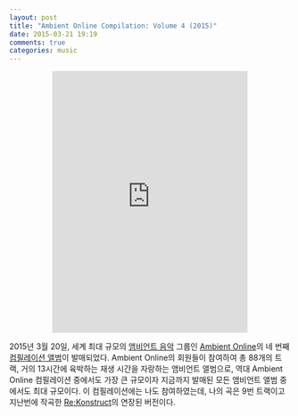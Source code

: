 ```yaml
---
layout: post
title: "Ambient Online Compilation: Volume 4 (2015)"
date: 2015-03-21 19:19
comments: true
categories: music
---
```


<div align="center">
<iframe style="border: 0; width: 350px; height: 470px;" src="https://bandcamp.com/EmbeddedPlayer/album=4266897022/size=large/bgcol=ffffff/linkcol=0687f5/tracklist=false/transparent=true/" seamless><a href="http://ambientonline.bandcamp.com/album/ambient-online-compilation-volume-4">Ambient Online Compilation: Volume 4 by Ambient Online</a></iframe>
</div>

2015년 3월 20일, 세계 최대 규모의 [앰비언트 음악](https://en.wikipedia.org/wiki/Ambient_music) 그룹인 [Ambient Online](http://www.ambientonline.org/)의 네 번째 [컴필레이션 앨범](https://en.wikipedia.org/wiki/Compilation_album)이 발매되었다. Ambient Online의 회원들이 참여하여 총 88개의 트랙, 거의 13시간에 육박하는 재생 시간을 자랑하는 앰비언트 앨범으로, 역대 Ambient Online 컴필레이션 중에서도 가장 큰 규모이자 지금까지 발매된 모든 앰비언트 앨범 중에서도 최대 규모이다. 이 컴필레이션에는 나도 참여하였는데, 나의 곡은 9번 트랙이고 지난번에 작곡한 [Re;Konstruct](/blog/2015/02/19/re-konstruct/)의 연장된 버전이다.